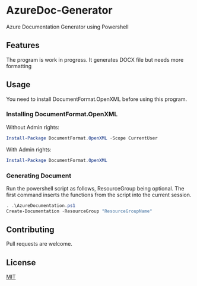 # AzureDoc-Generator
 Azure Documentation Generator using Powershell

## Features

The program is work in progress. It generates DOCX file but needs more formatting

## Usage
You need to install DocumentFormat.OpenXML before using this program. 

### Installing DocumentFormat.OpenXML
Without Admin rights:

```powershell
Install-Package DocumentFormat.OpenXML -Scope CurrentUser
```
With Admin rights:

```powershell
Install-Package DocumentFormat.OpenXML
```
### Generating Document
Run the powershell script as follows, ResourceGroup being optional. The first command inserts the functions from the script into the current session.
```powershell
. .\AzureDocumentation.ps1
Create-Documentation -ResourceGroup "ResourceGroupName"
```
## Contributing
Pull requests are welcome.

## License
[MIT](https://choosealicense.com/licenses/mit/)
